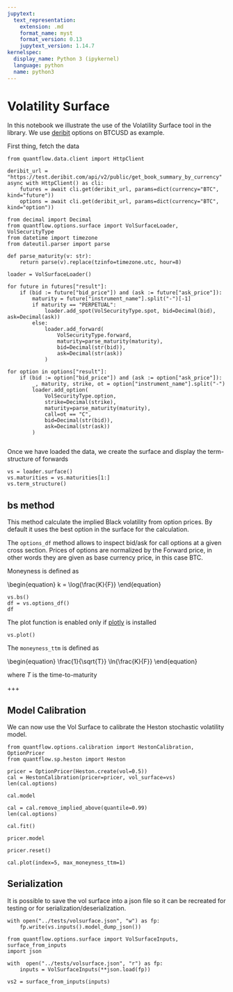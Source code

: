```yaml
---
jupytext:
  text_representation:
    extension: .md
    format_name: myst
    format_version: 0.13
    jupytext_version: 1.14.7
kernelspec:
  display_name: Python 3 (ipykernel)
  language: python
  name: python3
---
```


# Volatility Surface

In this notebook we illustrate the use of the Volatility Surface tool in the library. We use [deribit](https://docs.deribit.com/) options on BTCUSD as example.

First thing, fetch the data

```{code-cell} ipython3
from quantflow.data.client import HttpClient

deribit_url = "https://test.deribit.com/api/v2/public/get_book_summary_by_currency"
async with HttpClient() as cli:
    futures = await cli.get(deribit_url, params=dict(currency="BTC", kind="future"))
    options = await cli.get(deribit_url, params=dict(currency="BTC", kind="option"))
```

```{code-cell} ipython3
from decimal import Decimal
from quantflow.options.surface import VolSurfaceLoader, VolSecurityType
from datetime import timezone
from dateutil.parser import parse

def parse_maturity(v: str):
    return parse(v).replace(tzinfo=timezone.utc, hour=8)
    
loader = VolSurfaceLoader()

for future in futures["result"]:
    if (bid := future["bid_price"]) and (ask := future["ask_price"]):
        maturity = future["instrument_name"].split("-")[-1]
        if maturity == "PERPETUAL":
            loader.add_spot(VolSecurityType.spot, bid=Decimal(bid), ask=Decimal(ask))
        else:
            loader.add_forward(
                VolSecurityType.forward,
                maturity=parse_maturity(maturity),
                bid=Decimal(str(bid)),
                ask=Decimal(str(ask))
            )

for option in options["result"]:
    if (bid := option["bid_price"]) and (ask := option["ask_price"]):
        _, maturity, strike, ot = option["instrument_name"].split("-")
        loader.add_option(
            VolSecurityType.option,
            strike=Decimal(strike),
            maturity=parse_maturity(maturity),
            call=ot == "C",
            bid=Decimal(str(bid)),
            ask=Decimal(str(ask))
        )
    
```

Once we have loaded the data, we create the surface and display the term-structure of forwards

```{code-cell} ipython3
vs = loader.surface()
vs.maturities = vs.maturities[1:]
vs.term_structure()
```

## bs method

This method calculate the implied Black volatility from option prices. By default it uses the best option in the surface for the calculation.

The `options_df` method allows to inspect bid/ask for call options at a given cross section.
Prices of options are normalized by the Forward price, in other words they are given as base currency price, in this case BTC.

Moneyness is defined as

\begin{equation}
  k = \log{\frac{K}{F}}
\end{equation}

```{code-cell} ipython3
vs.bs()
df = vs.options_df()
df
```

The plot function is enabled only if [plotly](https://plotly.com/python/) is installed

```{code-cell} ipython3
vs.plot()
```

The `moneyness_ttm` is defined as

\begin{equation}
\frac{1}{\sqrt{T}} \ln{\frac{K}{F}}
\end{equation}

where $T$ is the time-to-maturity

+++

## Model Calibration

We can now use the Vol Surface to calibrate the Heston stochastic volatility model.

```{code-cell} ipython3
from quantflow.options.calibration import HestonCalibration, OptionPricer
from quantflow.sp.heston import Heston

pricer = OptionPricer(Heston.create(vol=0.5))
cal = HestonCalibration(pricer=pricer, vol_surface=vs)
len(cal.options)
```

```{code-cell} ipython3
cal.model
```

```{code-cell} ipython3
cal = cal.remove_implied_above(quantile=0.99)
len(cal.options)
```

```{code-cell} ipython3
cal.fit()
```

```{code-cell} ipython3
pricer.model
```

```{code-cell} ipython3
pricer.reset()
```

```{code-cell} ipython3
cal.plot(index=5, max_moneyness_ttm=1)
```

## Serialization

It is possible to save the vol surface into a json file so it can be recreated for testing or for serialization/deserialization.

```{code-cell} ipython3
with open("../tests/volsurface.json", "w") as fp:
    fp.write(vs.inputs().model_dump_json())
```

```{code-cell} ipython3
from quantflow.options.surface import VolSurfaceInputs, surface_from_inputs
import json

with  open("../tests/volsurface.json", "r") as fp:
    inputs = VolSurfaceInputs(**json.load(fp))

vs2 = surface_from_inputs(inputs)
```
